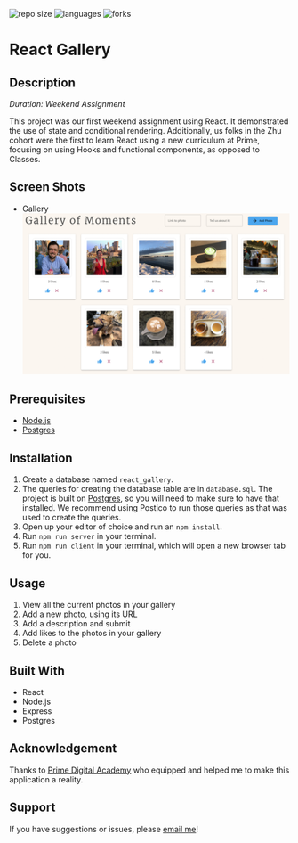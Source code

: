 ![repo size](https://img.shields.io/github/languages/code-size/percburk/react-gallery)
![languages](https://img.shields.io/github/languages/top/percburk/react-gallery?style=flat-square)
![forks](https://img.shields.io/github/forks/percburk/react-gallery?style=social)

# React Gallery


## Description

_Duration: Weekend Assignment_

This project was our first weekend assignment using React. It demonstrated the use
of state and conditional rendering. Additionally, us folks in the Zhu cohort were
the first to learn React using a new curriculum at Prime, focusing on using
Hooks and functional components, as opposed to Classes.


## Screen Shots

- Gallery
![gallery](public/documentation/images/gallery.png)

## Prerequisites

- [Node.js](https://nodejs.org/en/)
- [Postgres](https://www.postgresql.org/download/)


## Installation

1. Create a database named `react_gallery`.
2. The queries for creating the database table are in `database.sql`. The project is built on [Postgres](https://www.postgresql.org/download/), so you will need to make sure to have that installed. We recommend using Postico to run those queries as that was used to create the queries.
3. Open up your editor of choice and run an `npm install`.
4. Run `npm run server` in your terminal.
5. Run `npm run client` in your terminal, which will open a new browser tab for you.


## Usage

1. View all the current photos in your gallery
2. Add a new photo, using its URL
3. Add a description and submit
4. Add likes to the photos in your gallery
5. Delete a photo


## Built With

- React
- Node.js
- Express
- Postgres


## Acknowledgement

Thanks to [Prime Digital Academy](www.primeacademy.io) who equipped and helped me to make this application a reality.


## Support

If you have suggestions or issues, please [email me](percburk@gmail.com)!